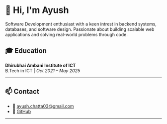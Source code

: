 # 👋 Hi, I'm Ayush

Software Development enthusiast with a keen intrest in backend systems, databases, and software design. Passionate about building scalable web applications and solving real-world problems through code.

## 🎓 Education

**Dhirubhai Ambani Institute of ICT**  
B.Tech in ICT | *Oct 2021 – May 2025* 

---

## 📫 Contact

- 📧 [ayush.chatta03@gmail.com](mailto:ayush.chatta03@gmail.com)  
- 🔗 [GitHub](https://github.com/apsopori)

---
